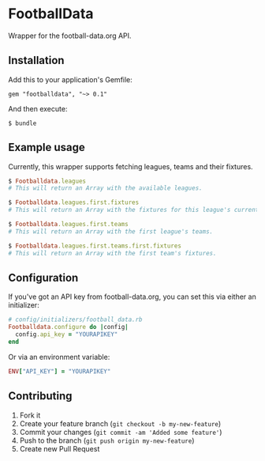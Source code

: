 # FootballData

Wrapper for the football-data.org API.

## Installation
Add this to your application's Gemfile:

    gem "footballdata", "~> 0.1"

And then execute:

    $ bundle

## Example usage

Currently, this wrapper supports fetching leagues, teams and their fixtures.

``` ruby
$ Footballdata.leagues
# This will return an Array with the available leagues.
```

``` ruby
$ Footballdata.leagues.first.fixtures
# This will return an Array with the fixtures for this league's current season.
```

``` ruby
$ Footballdata.leagues.first.teams
# This will return an Array with the first league's teams.
```

``` ruby
$ Footballdata.leagues.first.teams.first.fixtures
# This will return an Array with the first team's fixtures.
```

## Configuration

If you've got an API key from football-data.org, you can set this via either an initializer:

```ruby
# config/initializers/football_data.rb
Footballdata.configure do |config|
  config.api_key = "YOURAPIKEY"
end
```

Or via an environment variable:

```ruby
ENV["API_KEY"] = "YOURAPIKEY"
```

## Contributing

1. Fork it
2. Create your feature branch (`git checkout -b my-new-feature`)
3. Commit your changes (`git commit -am 'Added some feature'`)
4. Push to the branch (`git push origin my-new-feature`)
5. Create new Pull Request
